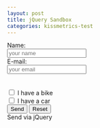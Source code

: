 ```yaml
---
layout: post
title: jQuery Sandbox
categories: kissmetrics-test
---
```

<form action="#" name="myForm" method="post" enctype="text/plain" class="boss" id="boss">
Name:<br />
<input type="text" name="name" placeholder="your name" /><br />
E-mail:<br />
<input type="text" name="email" placeholder="your email" /><br />
<br /><br />
<input type="checkbox" name="vehicle" value="Bike" /> I have a bike<br />
<input type="checkbox" name="vehicle" value="Car" /> I have a car <br />
<input type="submit" value="Send">
<input type="reset" value="Reset">
<br />
<a id="submit-jq">Send via jQuery</a>

<script type="text/javascript">
	$("#boss").submit(function(event) {
	  console.log('sup');
      // _kmq.push(['record', 'Test Form Submitted (jQuery)'])		
	});
</script>
<br />